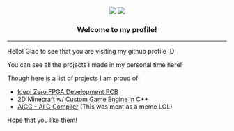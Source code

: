 <p align="center">
  <img src="https://img.shields.io/stackexchange/stackoverflow/r/18260623?color=orange&label=reputation&logo=stackoverflow&style=for-the-badge&cacheSeconds=1600">
  <img src="https://komarev.com/ghpvc/?username=cheyao&color=blueviolet&style=for-the-badge">
</p>

<h3 align="center">Welcome to my profile!</h1>
<hr>

Hello! Glad to see that you are visiting my github profile :D

You can see all the projects I made in my personal time here!

Though here is a list of projects I am proud of:
- [Icepi Zero FPGA Development PCB](https://github.com/cheyao/icepi-zero)
- [2D Minecraft w/ Custom Game Engine in C++](https://github.com/cheyao/2d-minecraft/)
- [AICC - AI C Compiler](github.com/cheyao/aicc) (This was ment as a meme LOL)

Hope that you like them!
